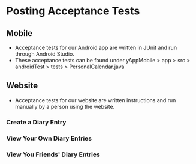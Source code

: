 # Posting Acceptance Tests

## Mobile
 - Acceptance tests for our Android app are written in JUnit and run through Android Studio.
 - These acceptance tests can be found under yAppMobile > app > src > androidTest > tests > PersonalCalendar.java

## Website
 - Acceptance tests for our website are written instructions and run manually by a person using the website.

### Create a Diary Entry


### View Your Own Diary Entries


### View You Friends' Diary Entries